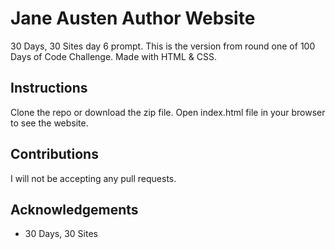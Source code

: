 # Jane Austen Author Website

30 Days, 30 Sites day 6 prompt. This is the version from round one of 100 Days of Code Challenge. Made with HTML & CSS.

## Instructions 
Clone the repo or download the zip file. Open index.html file in your browser to see the website.

## Contributions
I will not be accepting any pull requests.

## Acknowledgements 
* 30 Days, 30 Sites
